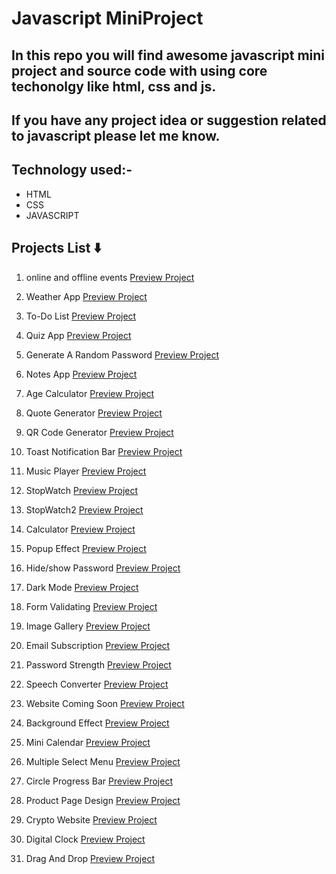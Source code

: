 # Javascript MiniProject

## In this repo you will find awesome javascript mini project and source code with using core techonolgy like html, css and js.

## If you have any project idea or suggestion related to javascript please let me know.

## Technology used:-

- HTML
- CSS
- JAVASCRIPT

## Projects List ⬇️

1. online and offline events [Preview Project](https://onlineofflineevent.netlify.app/ "online/offlineEvent") </br>

2. Weather App [Preview Project](https://cityweatherappusingjs.netlify.app/ "Weather App") </br>

3. To-Do List [Preview Project](https://to-dolistusingjs.netlify.app/ "To-Do List") </br>

4. Quiz App [Preview Project](https://quizzappusingjs.netlify.app/ "Quiz App") </br>

5. Generate A Random Password [Preview Project](https://randompasswordgeneratorusingjs.netlify.app/ "Password Generator") </br>

6. Notes App [Preview Project](https://notesappusingjs.netlify.app/ "Notes App") </br>

7. Age Calculator [Preview Project](https://agecalculatorusingjs.netlify.app/ "Age Calculator") </br>

8. Quote Generator [Preview Project](https://randombeautifulquote.netlify.app/ "Quote Generator") </br>

9. QR Code Generator [Preview Project](https://randomqrcodegenerator.netlify.app/ "QR Code Generator") </br>

10. Toast Notification Bar [Preview Project](https://toastnotificationbar.netlify.app/ "Notification Bar") </br>

11. Music Player [Preview Project](https://musicplayer-omahi.netlify.app/ "Music Player") </br>

12. StopWatch [Preview Project](https://simplestopwatch-js.netlify.app/ "Stopwatch") </br>

13. StopWatch2 [Preview Project](https://simplestopwatch2-js.netlify.app/ "Stopwatch2") </br>

14. Calculator [Preview Project](https://simpleblackcalculator.netlify.app/ "Calculator") </br>

15. Popup Effect [Preview Project](https://simplepopupeffect.netlify.app/ "Popupeffect") </br>

16. Hide/show Password [Preview Project](https://hideshowpassword.netlify.app/ "hideshowpassword") </br>

17. Dark Mode [Preview Project](https://simpledarkmodesite.netlify.app/ "Darkmode") </br>

18. Form Validating [Preview Project](https://formvalidatingsite.netlify.app/ "formvalidating") </br>

19. Image Gallery [Preview Project](https://imagegallery-horizontalscroll.netlify.app/ "imagegallery") </br>

20. Email Subscription [Preview Project](https://emailsubscriber.netlify.app/ "emailsubscription") </br>

21. Password Strength [Preview Project](https://strengthpassword.netlify.app/ "passwordstrength") </br>

22. Speech Converter [Preview Project](https://texttovoiceconverter.netlify.app/ "speechconverter") </br>

23. Website Coming Soon [Preview Project](https://launchingsoonpage.netlify.app/ "comingsoonpage") </br>

24. Background Effect [Preview Project](https://backgroundeffect.netlify.app/ "backgroundeffect") </br>

25. Mini Calendar [Preview Project](https://digitalminicalendar.netlify.app/ "minicalendar") </br>

26. Multiple Select Menu [Preview Project](https://selectmenu.netlify.app/ "selectmenu") </br>

27. Circle Progress Bar [Preview Project](https://circleprogressbar.netlify.app/ "progressbar") </br>

28. Product Page Design [Preview Project](https://clothproductpage.netlify.app/ "productpage") </br>

29. Crypto Website [Preview Project](https://cryptobroking.netlify.app/ "cryptowebsite") </br>

30. Digital Clock [Preview Project](https://digitalclocktime.netlify.app/ "digitalclock") </br>

31. Drag And Drop [Preview Project](https://draganddropitem.netlify.app/ "draganddrop") </br>
